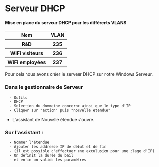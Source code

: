 # Serveur DHCP

#### Mise en place du serveur DHCP pour les différents VLANS 


<table>
    <thead>
        <tr>
            <th>Nom</th>
            <th>VLAN</th>
        </tr>
    </thead>
    <tbody>
        <tr>
            <th>R&D</th>
            <th>235</th>
        </tr>
        <tr>
            <th>WiFi visiteurs</th>
            <th>236</th>
        </tr>
        <tr>
            <th>WiFi employées</th>
            <th>237</th>
        </tr>
    </body>
</table>


Pour cela nous avons créer le serveur DHCP sur notre Windows Serveur.

### Dans le gestionnaire de Serveur

      - Outils
      - DHCP
      - Selection du dommaine concerné ainsi que le type d'IP
      - Cliquer sur "action" puis "nouvelle etendue"

  * L'assistant de Nouvelle étendue s'ouvre. 

### Sur l'assistant : 

      - Nommer l'étendue
      - Ajouter les addresse IP de début et de fin
      - (il est possible d'effectuer une exculusion pour une plage d'IP)
      - On definit la durée du bail
      - et enfin on valide les paramétres

